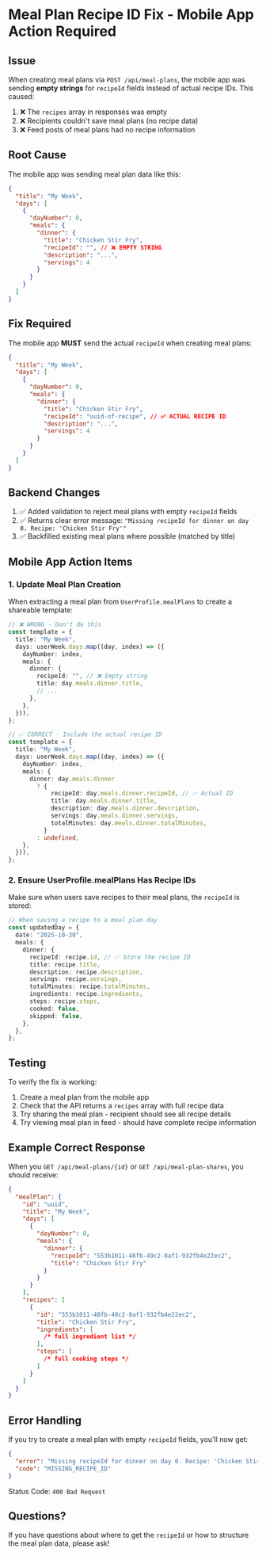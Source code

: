 # Meal Plan Recipe ID Fix - Mobile App Action Required

## Issue

When creating meal plans via `POST /api/meal-plans`, the mobile app was sending **empty strings** for `recipeId` fields instead of actual recipe IDs. This caused:

1. ❌ The `recipes` array in responses was empty
2. ❌ Recipients couldn't save meal plans (no recipe data)
3. ❌ Feed posts of meal plans had no recipe information

## Root Cause

The mobile app was sending meal plan data like this:

```json
{
  "title": "My Week",
  "days": [
    {
      "dayNumber": 0,
      "meals": {
        "dinner": {
          "title": "Chicken Stir Fry",
          "recipeId": "", // ❌ EMPTY STRING
          "description": "...",
          "servings": 4
        }
      }
    }
  ]
}
```

## Fix Required

The mobile app **MUST** send the actual `recipeId` when creating meal plans:

```json
{
  "title": "My Week",
  "days": [
    {
      "dayNumber": 0,
      "meals": {
        "dinner": {
          "title": "Chicken Stir Fry",
          "recipeId": "uuid-of-recipe", // ✅ ACTUAL RECIPE ID
          "description": "...",
          "servings": 4
        }
      }
    }
  ]
}
```

## Backend Changes

1. ✅ Added validation to reject meal plans with empty `recipeId` fields
2. ✅ Returns clear error message: `"Missing recipeId for dinner on day 0. Recipe: 'Chicken Stir Fry'"`
3. ✅ Backfilled existing meal plans where possible (matched by title)

## Mobile App Action Items

### 1. Update Meal Plan Creation

When extracting a meal plan from `UserProfile.mealPlans` to create a shareable template:

```typescript
// ❌ WRONG - Don't do this
const template = {
  title: "My Week",
  days: userWeek.days.map((day, index) => ({
    dayNumber: index,
    meals: {
      dinner: {
        recipeId: "", // ❌ Empty string
        title: day.meals.dinner.title,
        // ...
      },
    },
  })),
};

// ✅ CORRECT - Include the actual recipe ID
const template = {
  title: "My Week",
  days: userWeek.days.map((day, index) => ({
    dayNumber: index,
    meals: {
      dinner: day.meals.dinner
        ? {
            recipeId: day.meals.dinner.recipeId, // ✅ Actual ID
            title: day.meals.dinner.title,
            description: day.meals.dinner.description,
            servings: day.meals.dinner.servings,
            totalMinutes: day.meals.dinner.totalMinutes,
          }
        : undefined,
    },
  })),
};
```

### 2. Ensure UserProfile.mealPlans Has Recipe IDs

Make sure when users save recipes to their meal plans, the `recipeId` is stored:

```typescript
// When saving a recipe to a meal plan day
const updatedDay = {
  date: "2025-10-30",
  meals: {
    dinner: {
      recipeId: recipe.id, // ✅ Store the recipe ID
      title: recipe.title,
      description: recipe.description,
      servings: recipe.servings,
      totalMinutes: recipe.totalMinutes,
      ingredients: recipe.ingredients,
      steps: recipe.steps,
      cooked: false,
      skipped: false,
    },
  },
};
```

## Testing

To verify the fix is working:

1. Create a meal plan from the mobile app
2. Check that the API returns a `recipes` array with full recipe data
3. Try sharing the meal plan - recipient should see all recipe details
4. Try viewing meal plan in feed - should have complete recipe information

## Example Correct Response

When you `GET /api/meal-plans/{id}` or `GET /api/meal-plan-shares`, you should receive:

```json
{
  "mealPlan": {
    "id": "uuid",
    "title": "My Week",
    "days": [
      {
        "dayNumber": 0,
        "meals": {
          "dinner": {
            "recipeId": "553b1011-48fb-49c2-8af1-932fb4e22ec2",
            "title": "Chicken Stir Fry"
          }
        }
      }
    ],
    "recipes": [
      {
        "id": "553b1011-48fb-49c2-8af1-932fb4e22ec2",
        "title": "Chicken Stir Fry",
        "ingredients": [
          /* full ingredient list */
        ],
        "steps": [
          /* full cooking steps */
        ]
      }
    ]
  }
}
```

## Error Handling

If you try to create a meal plan with empty `recipeId` fields, you'll now get:

```json
{
  "error": "Missing recipeId for dinner on day 0. Recipe: 'Chicken Stir Fry'",
  "code": "MISSING_RECIPE_ID"
}
```

Status Code: `400 Bad Request`

## Questions?

If you have questions about where to get the `recipeId` or how to structure the meal plan data, please ask!
